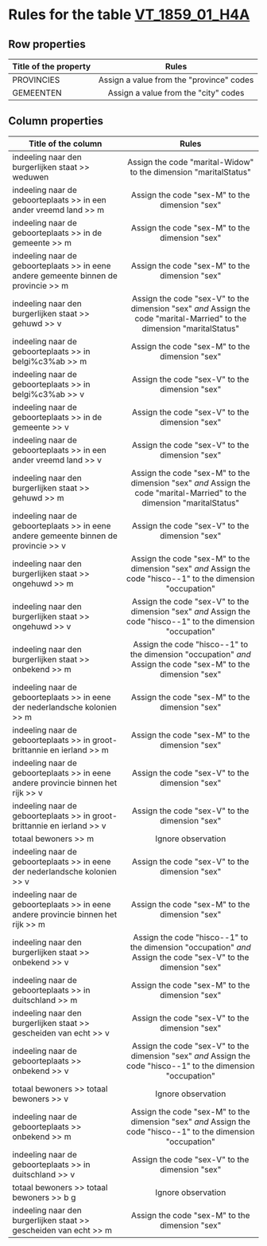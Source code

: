 # Rules for the table [VT_1859_01_H4A](https://github.com/cgueret/DataDump/blob/master/xls-marked/VT_1859_01_H4A_marked.xls?raw=true)
## Row properties
| Title of the property | Rules |
| --------------------- |:-----:|
| PROVINCIES | Assign a value from the "province" codes |
| GEMEENTEN | Assign a value from the "city" codes |
## Column properties
| Title of the column | Rules |
| --------------------- |:-----:|
| indeeling naar den burgerlijken staat >> weduwen | Assign the code "marital-Widow" to the dimension "maritalStatus" |
| indeeling naar de geboorteplaats >> in een ander vreemd land >> m | Assign the code "sex-M" to the dimension "sex" |
| indeeling naar de geboorteplaats >> in de gemeente >> m | Assign the code "sex-M" to the dimension "sex" |
| indeeling naar de geboorteplaats >> in eene andere gemeente binnen de provincie >> m | Assign the code "sex-M" to the dimension "sex" |
| indeeling naar den burgerlijken staat >> gehuwd >> v | Assign the code "sex-V" to the dimension "sex" *and* Assign the code "marital-Married" to the dimension "maritalStatus" |
| indeeling naar de geboorteplaats >> in belgi%c3%ab >> m | Assign the code "sex-M" to the dimension "sex" |
| indeeling naar de geboorteplaats >> in belgi%c3%ab >> v | Assign the code "sex-V" to the dimension "sex" |
| indeeling naar de geboorteplaats >> in de gemeente >> v | Assign the code "sex-V" to the dimension "sex" |
| indeeling naar de geboorteplaats >> in een ander vreemd land >> v | Assign the code "sex-V" to the dimension "sex" |
| indeeling naar den burgerlijken staat >> gehuwd >> m | Assign the code "sex-M" to the dimension "sex" *and* Assign the code "marital-Married" to the dimension "maritalStatus" |
| indeeling naar de geboorteplaats >> in eene andere gemeente binnen de provincie >> v | Assign the code "sex-V" to the dimension "sex" |
| indeeling naar den burgerlijken staat >> ongehuwd >> m | Assign the code "sex-M" to the dimension "sex" *and* Assign the code "hisco--1" to the dimension "occupation" |
| indeeling naar den burgerlijken staat >> ongehuwd >> v | Assign the code "sex-V" to the dimension "sex" *and* Assign the code "hisco--1" to the dimension "occupation" |
| indeeling naar den burgerlijken staat >> onbekend >> m | Assign the code "hisco--1" to the dimension "occupation" *and* Assign the code "sex-M" to the dimension "sex" |
| indeeling naar de geboorteplaats >> in eene der nederlandsche kolonien >> m | Assign the code "sex-M" to the dimension "sex" |
| indeeling naar de geboorteplaats >> in groot-brittannie en ierland >> m | Assign the code "sex-M" to the dimension "sex" |
| indeeling naar de geboorteplaats >> in eene andere provincie binnen het rijk >> v | Assign the code "sex-V" to the dimension "sex" |
| indeeling naar de geboorteplaats >> in groot-brittannie en ierland >> v | Assign the code "sex-V" to the dimension "sex" |
| totaal bewoners >> m | Ignore observation |
| indeeling naar de geboorteplaats >> in eene der nederlandsche kolonien >> v | Assign the code "sex-V" to the dimension "sex" |
| indeeling naar de geboorteplaats >> in eene andere provincie binnen het rijk >> m | Assign the code "sex-M" to the dimension "sex" |
| indeeling naar den burgerlijken staat >> onbekend >> v | Assign the code "hisco--1" to the dimension "occupation" *and* Assign the code "sex-V" to the dimension "sex" |
| indeeling naar de geboorteplaats >> in duitschland >> m | Assign the code "sex-M" to the dimension "sex" |
| indeeling naar den burgerlijken staat >> gescheiden van echt >> v | Assign the code "sex-V" to the dimension "sex" |
| indeeling naar de geboorteplaats >> onbekend >> v | Assign the code "sex-V" to the dimension "sex" *and* Assign the code "hisco--1" to the dimension "occupation" |
| totaal bewoners >> totaal bewoners >> v | Ignore observation |
| indeeling naar de geboorteplaats >> onbekend >> m | Assign the code "sex-M" to the dimension "sex" *and* Assign the code "hisco--1" to the dimension "occupation" |
| indeeling naar de geboorteplaats >> in duitschland >> v | Assign the code "sex-V" to the dimension "sex" |
| totaal bewoners >> totaal bewoners >> b g | Ignore observation |
| indeeling naar den burgerlijken staat >> gescheiden van echt >> m | Assign the code "sex-M" to the dimension "sex" |
